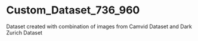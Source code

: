 # Custom_Dataset_736_960
Dataset created with combination of images from Camvid Dataset and Dark Zurich Dataset
